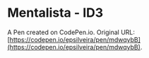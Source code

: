 # Mentalista - ID3

A Pen created on CodePen.io. Original URL: [https://codepen.io/epsilveira/pen/mdwqybB](https://codepen.io/epsilveira/pen/mdwqybB).


